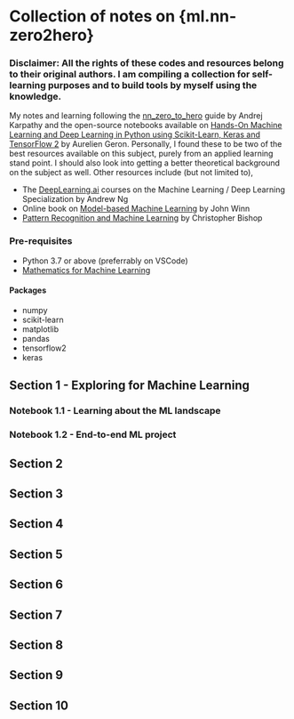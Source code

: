 # Collection of notes on {ml.nn-zero2hero}

### Disclaimer: All the rights of these codes and resources belong to their original authors. I am compiling a collection for self-learning purposes and to build tools by myself using the knowledge.

My notes and learning following the [nn_zero_to_hero](https://www.youtube.com/playlist?list=PLAqhIrjkxbuWI23v9cThsA9GvCAUhRvKZ) guide by Andrej Karpathy and the open-source notebooks available on [Hands-On Machine Learning and Deep Learning in Python using Scikit-Learn, Keras and TensorFlow 2](https://github.com/ageron/handson-ml3) by Aurelien Geron. Personally, I found these to be two of the best resources available on this subject, purely from an applied learning stand point. I should also look into getting a better theoretical background on the subject as well. Other resources include (but not limited to),
- The [DeepLearning.ai](https://deeplearning.ai/) courses on the Machine Learning / Deep Learning Specialization by Andrew Ng
- Online book on [Model-based Machine Learning](https://mbmlbook.com/) by John Winn
- [Pattern Recognition and Machine Learning](https://www.microsoft.com/en-us/research/uploads/prod/2006/01/Bishop-Pattern-Recognition-and-Machine-Learning-2006.pdf) by Christopher Bishop

### Pre-requisites

- Python 3.7 or above (preferrably on VSCode)
- [Mathematics for Machine Learning](https://mml-book.github.io/book/mml-book.pdf)

#### Packages

- numpy
- scikit-learn
- matplotlib
- pandas
- tensorflow2
- keras

## Section 1 - Exploring for Machine Learning

### Notebook 1.1 - Learning about the ML landscape
### Notebook 1.2 - End-to-end ML project

## Section 2


## Section 3


## Section 4


## Section 5


## Section 6


## Section 7


## Section 8


## Section 9


## Section 10
